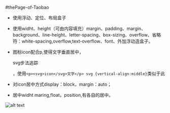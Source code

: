 ﻿﻿#thePage-of-Taobao
- 使用浮动、定位、布局盒子
- 使用widht、height（可由内容填充）margin、padding、margin、background、line-height、letter-spacing、box-sizing、overflow、省略符：white-spacing,overflow,text-overflow、font、外加浮动造盒子。
 
- 图标icon配合p,使得文字垂直居中，<p>svg步法追踪</p>，使用`<p><svg>icon</svg>文字</p> svg {vertical-align:middle}`类似于此 
 
- 对icon居中方式display：block，margin：auto；
 
- 居中widht maring,float，position,有各自的居中。

 ![alt text](https://github.com/cloudXA/thePage-of-Tabao/blob/master/%E7%AE%80%E4%BB%8B/taobao.png)
 
 
